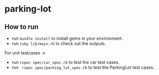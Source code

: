 # parking-lot

## How to run 
- run `bundle install` to install gems in your environment.
- run `ruby lib/main.rb` to check out the outputs.

For unit testcases ->
- run `rspec spec/car_spec.rb` to test the car test cases.
- run ` rspec spec/parking_lot_spec.rb` to test the ParkingLot test cases.
